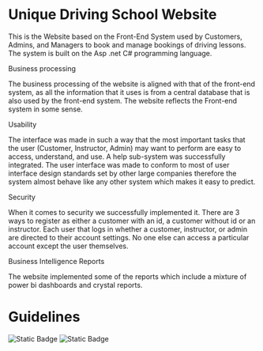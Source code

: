 # Unique Driving School Website

This is the Website based on the Front-End System used by Customers, Admins, and Managers to book and manage bookings of driving lessons. The system is built on the Asp .net C# programming language.

Business processing	

The business processing of the website is aligned with that of the front-end system, as all the information that it uses is from a central database that is also used by the front-end system. The website reflects the Front-end system in some sense.



Usability	

The interface was made in such a way that the most important tasks that the user (Customer, Instructor, Admin) may want to perform are easy to access, understand, and use.  A help sub-system was successfully integrated. The user interface was made to conform to most of user interface design standards set by other large companies therefore the system almost behave like any other system which makes it easy to predict.


Security	

When it comes to security we successfully implemented it. There are 3 ways to register as either a customer with an id, a customer without id or an instructor. Each user that logs in whether a customer, instructor, or admin are directed to their account settings. No one else can access a particular account except the user themselves.


Business Intelligence Reports
	
The website implemented some of the reports which include a mixture of power bi dashboards and crystal reports.

# Guidelines

![Static Badge](https://img.shields.io/badge/Visual%20Studio-2015-green) ![Static Badge](https://img.shields.io/badge/.Net%20Framework-4.5.2-blue)

